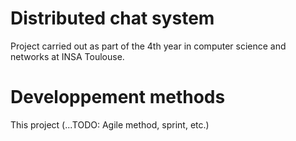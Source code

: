 # Distributed chat system
Project carried out as part of the 4th year in computer science and networks at INSA Toulouse. 

# Developpement methods
This project (...TODO: Agile method, sprint, etc.)